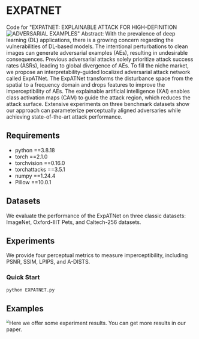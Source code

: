 # EXPATNET
Code for "EXPATNET: EXPLAINABLE ATTACK FOR HIGH-DEFINITION ADVERSARIAL EXAMPLES" 
<img src="https://github.com/huangqiangbo/EXPATNET/assets/63629128/cb6f38b0-aac0-439f-bf95-8e9765f3c110" style="float:left;"/>
Abstract: With the prevalence of deep learning (DL) applications, there is a growing concern regarding the vulnerabilities of DL-based models. The intentional perturbations to clean images can generate adversarial examples (AEs), resulting in undesirable consequences. Previous adversarial attacks solely prioritize attack success rates (ASRs), leading to global divergence of AEs. To fill the niche market, we propose an interpretability-guided localized adversarial attack network called ExpATNet. The ExpATNet transforms the disturbance space from the spatial to a frequency domain and drops features to improve the imperceptibility of AEs. The explainable artificial intelligence (XAI) enables class activation maps (CAM) to guide the attack region, which reduces the attack surface. Extensive experiments on three benchmark datasets show our approach can parameterize perceptually aligned adversaries while achieving state-of-the-art attack performance. 

## Requirements

* python ==3.8.18
* torch ==2.1.0
* torchvision ==0.16.0
* torchattacks ==3.5.1
* numpy ==1.24.4
* Pillow ==10.0.1
  

## Datasets

We evaluate the performance of the ExpATNet on three classic datasets: ImageNet, Oxford-IIIT Pets, and Caltech-256 datasets.

## Experiments

We provide four perceptual metrics to measure imperceptibility, including PSNR, SSIM, LPIPS, and A-DISTS. 

### Quick Start

```python
python EXPATNET.py
```

## Examples
<img src="https://github.com/huangqiangbo/EXPATNET/assets/63629128/b06d14bf-d1bf-49ff-b5d2-80d8ba639583" style="zoom:50%;float:left;"/>

Here we offer some experiment results. You can get more results in our paper.

## 

